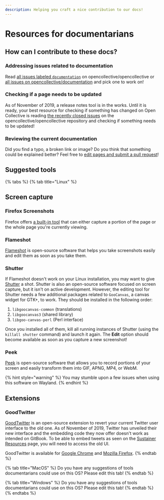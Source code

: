 ```yaml
---
description: Helping you craft a nice contribution to our docs!
---
```


# Resources for documentarians

## How can I contribute to these docs?

### Addressing issues related to documentation

Read [all issues labeled `documentation`](https://github.com/opencollective/opencollective/issues?q=is%3Aissue+is%3Aopen+label%3Adocumentation) on opencollective/opencollective or [all issues on opencollective/documentation](https://github.com/opencollective/documentation/issues) and pick one to work on!

### Checking if a page needs to be updated

As of November of 2019, a release notes tool is in the works. Until it is ready, your best resource for checking if something has changed on Open Collective is reading [the recently closed issues](https://github.com/opencollective/opencollective/issues?q=is%3Aissue+is%3Aclosed) on the opencollective/opencollective repository and checking if something needs to be updated!

### Reviewing the current documentation

Did you find a typo, a broken link or image? Do you think that something could be explained better? Feel free to [edit pages and submit a pull request](suggesting-changes.md)!

## Suggested tools

{% tabs %}
{% tab title="Linux" %}
## Screen capture

### Firefox Screenshots

Firefox offers [a built-in tool](https://support.mozilla.org/en-US/kb/firefox-screenshots) that can either capture a portion of the page or the whole page you're currently viewing.

### Flameshot

[Flameshot](https://flameshot.org/) is open-source software that helps you take screenshots easily and edit them as soon as you take them.

### Shutter

If Flameshot doesn't work on your Linux installation, you may want to give [Shutter](https://launchpad.net/shutter) a shot. Shutter is also an open-source software focused on screen capture, but it isn't on active development. However, the editing tool for Shutter needs a few additional packages related to `GooCanvas`, a canvas widget for GTK+, to work. They should be installed in the following order:

1. `libgoocanvas-common` \(translations\)
2. `libgoocanvas3` \(shared library\)
3. `libgoo-canvas-perl` \(Perl interface\)

Once you installed all of them, kill all running instances of Shutter \(using the `killall shutter` command\) and launch it again. The **Edit** option should become available as soon as you capture a new screenshot!

### Peek

[Peek](https://github.com/phw/peek) is open-source software that allows you to record portions of your screen and easily transform them into GIF, APNG, MP4, or WebM.

{% hint style="warning" %}
You may stumble upon a few issues when using this software on Wayland.
{% endhint %}

## Extensions

### GoodTwitter

[GoodTwitter](https://github.com/ZusorCode/GoodTwitter) is an open-source extension to revert your current Twitter user interface to the old one. As of November of 2019, Twitter has unveiled their new interface and the embedding code they now offer doesn't work as intended on GitBook. To be able to embed tweets as seen on the [Sustainer Resources](../../financial-contributors/organizations/sustainer-resources.md) page, you will need to access the old UI.

GoodTwitter is available for [Google Chrome](https://chrome.google.com/webstore/detail/goodtwitter/jbanhionoclikdjnjlcmefiofgjimgca) and [Mozilla Firefox](https://addons.mozilla.org/en-US/firefox/addon/goodtwitter/).
{% endtab %}

{% tab title="MacOS" %}
Do you have any suggestions of tools documentarians could use on this OS? Please edit this tab!
{% endtab %}

{% tab title="Windows" %}
Do you have any suggestions of tools documentarians could use on this OS? Please edit this tab!
{% endtab %}
{% endtabs %}

